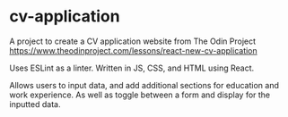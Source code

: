 # cv-application

A project to create a CV application website from The Odin Project
https://www.theodinproject.com/lessons/react-new-cv-application

Uses ESLint as a linter.
Written in JS, CSS, and HTML using React.

Allows users to input data, and add additional sections for education and work experience. As well as toggle between a form and display for the inputted data.

